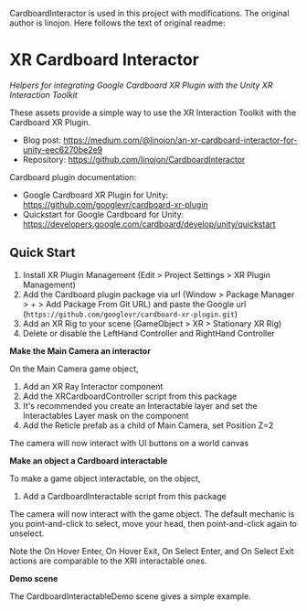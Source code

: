 CardboardInteractor is used in this project with modifications. The original author is linojon. Here follows the text of original readme:

# XR Cardboard Interactor #

_Helpers for integrating Google Cardboard XR Plugin with the Unity XR Interaction Toolkit_

These assets provide a simple way to use the XR Interaction Toolkit with the Cardboard XR Plugin. 

* Blog post: https://medium.com/@linojon/an-xr-cardboard-interactor-for-unity-eec6270be2e9
* Repository: https://github.com/linojon/CardboardInteractor


Cardboard plugin documentation:

* Google Cardboard XR Plugin for Unity: https://github.com/googlevr/cardboard-xr-plugin
* Quickstart for Google Cardboard for Unity: https://developers.google.com/cardboard/develop/unity/quickstart

## Quick Start ##

1. Install XR Plugin Management (Edit > Project Settings > XR Plugin Management)
2. Add the Cardboard plugin package via url (Window > Package Manager > + > Add Package From Git URL) and paste the Google url (`https://github.com/googlevr/cardboard-xr-plugin.git`)
3. Add an XR Rig to your scene (GameObject > XR > Stationary XR Rig)
4. Delete or disable the LeftHand Controller and RightHand Controller

**Make the Main Camera an interactor**

On the Main Camera game object, 
1. Add an XR Ray Interactor component
2. Add the XRCardboardController script from this package
3. It's recommended you create an Interactable layer and set the Interactables Layer mask on the component
3. Add the Reticle prefab as a child of Main Camera, set Position Z=2

The camera will now interact with UI buttons on a world canvas

**Make an object a Cardboard interactable**

To make a game object interactable, on the object,
1. Add a CardboardInteractable script from this package

The camera will now interact with the game object. The default mechanic is you point-and-click to select, move your head, then point-and-click again to unselect.

Note the On Hover Enter, On Hover Exit, On Select Enter, and On Select Exit actions are comparable to the XRI interactable ones.

**Demo scene**

The CardboardInteractableDemo scene gives a simple example.




